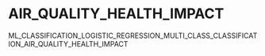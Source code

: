 # AIR_QUALITY_HEALTH_IMPACT
ML_CLASSIFICATION_LOGISTIC_REGRESSION_MULTI_CLASS_CLASSIFICATION_AIR_QUALITY_HEALTH_IMPACT
